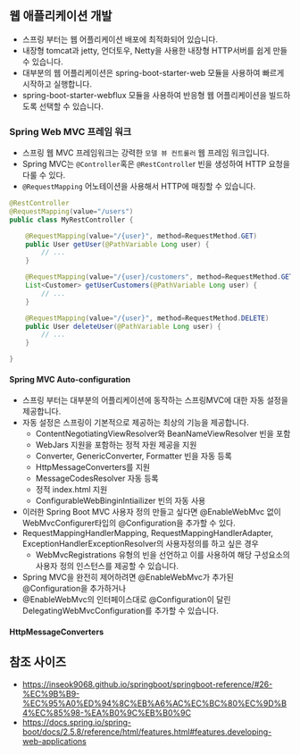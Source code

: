 ## 웹 애플리케이션 개발
* 스프링 부터는 웹 어플리케이션 배포에 최적화되어 있습니다. 
* 내장형 tomcat과 jetty, 언더토우, Netty을 사용한 내장형 HTTP서버를 쉽게 만들 수 있습니다.
* 대부분의 웹 어플리케이션은 spring-boot-starter-web 모듈을 사용하여 빠르게 시작하고 실행합니다. 
* spring-boot-starter-webflux 모듈을 사용하여 반응형 웹 어플리케이션을 빌드하도록 선택할 수 있습니다. 

### Spring Web MVC 프레임 워크 
* 스프링 웹 MVC 프레임워크는 강력한 `모델 뷰 컨트롤러` 웹 프레임 워크입니다.
* Spring MVC는 `@Controller`혹은 `@RestControlle`r 빈을 생성하여 HTTP 요청을 다룰 수 있다. 
* `@RequestMapping` 어노테이션을 사용해서 HTTP에 매칭할 수 있습니다. 
```java
@RestController
@RequestMapping(value="/users")
public class MyRestController {

    @RequestMapping(value="/{user}", method=RequestMethod.GET)
    public User getUser(@PathVariable Long user) {
        // ...
    }

    @RequestMapping(value="/{user}/customers", method=RequestMethod.GET)
    List<Customer> getUserCustomers(@PathVariable Long user) {
        // ...
    }

    @RequestMapping(value="/{user}", method=RequestMethod.DELETE)
    public User deleteUser(@PathVariable Long user) {
        // ...
    }

}
```

#### Spring MVC Auto-configuration
* 스프링 부터는 대부분의 어플리케이션에 동작하는 스프링MVC에 대한 자동 설정을 제공합니다. 
* 자동 설정은 스프링이 기본적으로 제공하는 최상의 기능을 제공합니다.
  * ContentNegotiatingViewResolver와 BeanNameViewResolver 빈을 포함
  * WebJars 지원을 포함하는 정적 자원 제공을 지원
  * Converter, GenericConverter, Formatter 빈을 자동 등록
  * HttpMessageConverters를 지원
  * MessageCodesResolver 자동 등록
  * 정적 index.html 지원
  * ConfigurableWebBinginIntiailizer 빈의 자동 사용
* 이러한 Spring Boot MVC 사용자 정의 만들고 싶다면 @EnableWebMvc 없이 WebMvcConfigurer타입의 @Configuration을 추가할 수 있다.
* RequestMappingHandlerMapping, RequestMappingHandlerAdapter, ExceptionHandlerExceptionResolver의 사용자정의를 하고 싶은 경우
  * WebMvcRegistrations 유형의 빈을 선언하고 이를 사용하여 해당 구성요소의 사용자 정의 인스턴스를 제공할 수 있습니다. 
* Spring MVC을 완전히 제어하려면 @EnableWebMvc가 추가된 @Configuration을 추가하거나 
* @EnableWebMvc의 인터페이스대로 @Configuration이 달린 DelegatingWebMvcConfiguration를 추가할 수 있습니다.

#### HttpMessageConverters

## 참조 사이즈
* https://inseok9068.github.io/springboot/springboot-reference/#26-%EC%9B%B9-%EC%95%A0%ED%94%8C%EB%A6%AC%EC%BC%80%EC%9D%B4%EC%85%98-%EA%B0%9C%EB%B0%9C
* https://docs.spring.io/spring-boot/docs/2.5.8/reference/html/features.html#features.developing-web-applications